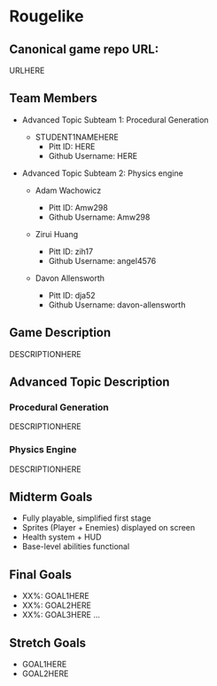 # Rougelike

## Canonical game repo URL:

URLHERE

## Team Members
* Advanced Topic Subteam 1: Procedural Generation 

	* STUDENT1NAMEHERE
		* Pitt ID: HERE
		* Github Username: HERE

* Advanced Topic Subteam 2: Physics engine

	* Adam Wachowicz
		* Pitt ID: Amw298
		* Github Username: Amw298

	* Zirui Huang
		* Pitt ID: zih17
		* Github Username: angel4576
		
	* Davon Allensworth
        * Pitt ID: dja52
        * Github Username: davon-allensworth

## Game Description

DESCRIPTIONHERE

## Advanced Topic Description

### Procedural Generation

DESCRIPTIONHERE
    
### Physics Engine

DESCRIPTIONHERE

## Midterm Goals

* Fully playable, simplified first stage
* Sprites (Player + Enemies) displayed on screen
* Health system + HUD
* Base-level abilities functional

## Final Goals

* XX%: GOAL1HERE
* XX%: GOAL2HERE
* XX%: GOAL3HERE
...

## Stretch Goals

* GOAL1HERE
* GOAL2HERE

